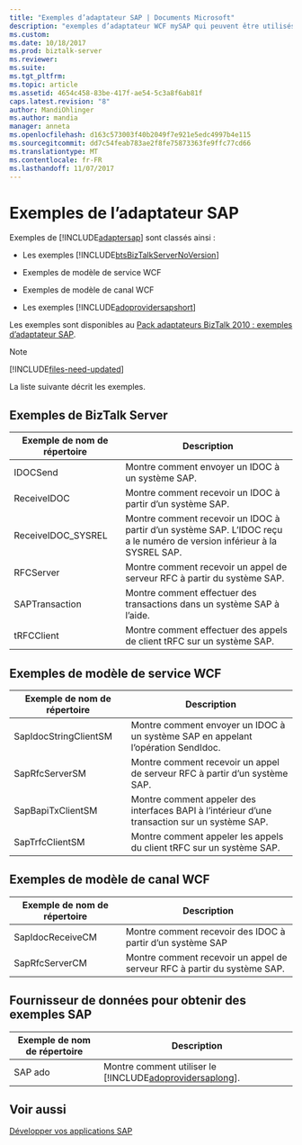 ```yaml
---
title: "Exemples d’adaptateur SAP | Documents Microsoft"
description: "exemples d’adaptateur WCF mySAP qui peuvent être utilisés avec BizTalk Server, modèle de service WCF, modèle de canal WCF et le fournisseur de données pour SAP"
ms.custom: 
ms.date: 10/18/2017
ms.prod: biztalk-server
ms.reviewer: 
ms.suite: 
ms.tgt_pltfrm: 
ms.topic: article
ms.assetid: 4654c458-83be-417f-ae54-5c3a8f6ab81f
caps.latest.revision: "8"
author: MandiOhlinger
ms.author: mandia
manager: anneta
ms.openlocfilehash: d163c573003f40b2049f7e921e5edc4997b4e115
ms.sourcegitcommit: dd7c54feab783ae2f8fe75873363fe9ffc77cd66
ms.translationtype: MT
ms.contentlocale: fr-FR
ms.lasthandoff: 11/07/2017
---
```

# <a name="samples-for-the-sap-adapter"></a>Exemples de l’adaptateur SAP
Exemples de [!INCLUDE[adaptersap](../../includes/adaptersap-md.md)] sont classés ainsi :  
  
-   Les exemples [!INCLUDE[btsBizTalkServerNoVersion](../../includes/btsbiztalkservernoversion-md.md)]  
  
-   Exemples de modèle de service WCF  
  
-   Exemples de modèle de canal WCF  
  
-   Les exemples [!INCLUDE[adoprovidersapshort](../../includes/adoprovidersapshort-md.md)]  

  
 Les exemples sont disponibles au [Pack adaptateurs BizTalk 2010 : exemples d’adaptateur SAP](https://www.microsoft.com/download/details.aspx?id=1314). 

> [!NOTE]
> [!INCLUDE[files-need-updated](../../includes/files-need-updated.md)]
  
 La liste suivante décrit les exemples.
  
## <a name="biztalk-server-samples"></a>Exemples de BizTalk Server  
  
|Exemple de nom de répertoire| Description|  
|---------------------------|-----------------|  
|IDOCSend|Montre comment envoyer un IDOC à un système SAP.|  
|ReceiveIDOC|Montre comment recevoir un IDOC à partir d’un système SAP.|  
|ReceiveIDOC_SYSREL|Montre comment recevoir un IDOC à partir d’un système SAP. L’IDOC reçu a le numéro de version inférieur à la SYSREL SAP.|  
|RFCServer|Montre comment recevoir un appel de serveur RFC à partir du système SAP.|  
|SAPTransaction|Montre comment effectuer des transactions dans un système SAP à l’aide.|  
|tRFCClient|Montre comment effectuer des appels de client tRFC sur un système SAP.|  
  
## <a name="wcf-service-model-samples"></a>Exemples de modèle de service WCF   
  
|Exemple de nom de répertoire| Description|  
|---------------------------|-----------------|  
|SapIdocStringClientSM|Montre comment envoyer un IDOC à un système SAP en appelant l’opération SendIdoc.|  
|SapRfcServerSM|Montre comment recevoir un appel de serveur RFC à partir d’un système SAP.|  
|SapBapiTxClientSM|Montre comment appeler des interfaces BAPI à l’intérieur d’une transaction sur un système SAP.|  
|SapTrfcClientSM|Montre comment appeler les appels du client tRFC sur un système SAP.|  
  
## <a name="wcf-channel-model-samples"></a>Exemples de modèle de canal WCF  
  
|Exemple de nom de répertoire| Description|  
|---------------------------|-----------------|  
|SapIdocReceiveCM|Montre comment recevoir des IDOC à partir d’un système SAP|  
|SapRfcServerCM|Montre comment recevoir un appel de serveur RFC à partir du système SAP.|  
  
## <a name="data-provider-for-sap-samples"></a>Fournisseur de données pour obtenir des exemples SAP  
  
|Exemple de nom de répertoire| Description|  
|---------------------------|-----------------|  
|SAP ado|Montre comment utiliser le [!INCLUDE[adoprovidersaplong](../../includes/adoprovidersaplong-md.md)].|  
  
 
## <a name="see-also"></a>Voir aussi  
[Développer vos applications SAP](../../adapters-and-accelerators/adapter-sap/develop-your-sap-applications.md)